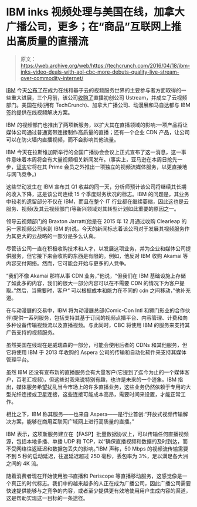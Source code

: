 # IBM inks 视频处理与美国在线，加拿大广播公司，更多；在“商品”互联网上推出高质量的直播流 

> 原文：<https://web.archive.org/web/https://techcrunch.com/2016/04/18/ibm-inks-video-deals-with-aol-cbc-more-debuts-quality-live-stream-over-commodity-internet/>

[IBM](https://web.archive.org/web/20221205132103/http://www.ibm.com/) 今天[公布了](https://web.archive.org/web/20221205132103/http://m.ibm.com/http/www-03.ibm.com/press/us/en/pressrelease/49561.wss)在成为在线和基于云的视频服务世界的主要参与者方面取得的一些重大进展，三个月前，该公司[收购了](https://web.archive.org/web/20221205132103/https://beta.techcrunch.com/2016/01/21/ibm-confirms-acquisition-of-ustream-forms-new-cloud-video-unit/)直播初创公司 Ustream，并成立了云视频部门。美国在线(拥有 TechCrunch)、加拿大广播公司、动漫展和马自达都与 IBM 签约提供在线视频解决方案。

IBM 的视频部门也推出了两项新服务，以扩大其在直播领域的影响:一项产品将让媒体公司通过普通宽带连接制作高质量的直播；还有一个企业 CDN 产品，让公司可以在防火墙内直播视频，而不会影响其他流量。

IBM 今天在拉斯维加斯举行的全国广播协会会议上正式宣布了这一消息，这一事件意味着本周将会有大量视频相关新闻发布。(事实上，亚马逊在本周日抢先一步，[证实](https://web.archive.org/web/20221205132103/http://www.wsj.com/article_email/amazon-ups-the-ante-on-streaming-video-1460944802-lMyQjAxMTI2MDE5ODAxMjg4Wj)它将在其 Prime 会员之外推出一项独立的视频流媒体服务，以更直接地与网飞竞争。)

这些举动发生在 IBM 宣布其 Q1 收益的同一天，分析师预计该公司将继续其长期的收入下降，这是该公司连续 15 个季度财务状况的标志。IBM 的问题是，其业务中较老的遗留部分不仅在 IBM，而且在整个 IT 行业都在继续萎缩，因此这也是云服务、视频(及其云视频部门)等新兴领域对其转型计划如此重要的原因之一。

领导云视频部门的 Braxton Jarratt(他是在 2015 年 12 月通过收购 Clearleap 的另一家视频公司来到 IBM 的)说，今天的新闻标志着该公司对于发展其视频服务作为其更大的云战略的一部分是多么认真。

尽管该公司一直在积极收购技术和人才，以发展这项业务，并为企业和媒体公司提供服务，但它接下来会收购的东西是有限的。例如，他反对 IBM 收购 Akamai 等内容交付网络。然而，它可能会开始与更多的人竞争。

“我们不像 Akamai 那样从事 CDN 业务，”他说，“但我们在 IBM 基础设施上存储了如此多的内容，我们的很大一部分内容可以在不需要 CDN 的情况下为客户提取。”然后，当需要时，客户“ 可以根据成本和能力在不同的 cdn 之间移动，”他补充道。

在与动漫展的交易中，IBM 将为动漫展总部(Comic-Con Intl 和狮门影业的合作伙伴)提供一系列服务，包括支持其基于订阅的视频点播平台、内容管理、计费和向多种设备传输视频流以及直播视频。与此同时，CBC 将使用 IBM 的服务来支持其广告支持的视频服务。

虽然美国在线现在是威瑞森的一部分，可能会使用后者的 CDNs 和其他服务，但它将使用 IBM 于 2013 年收购的 Aspera 公司的传输和自动化软件来支持其媒体管理平台。

虽然 IBM 还没有宣布新的直播服务会有大量客户(它提到了迄今为止的一个媒体客户，百老汇视频)，但这些对我来说特别有趣，也许是未来的一个迹象。IBM 指出，媒体服务希望扰乱当今市场上的许多直播业务，这些业务仍然依赖于专用的大型光纤连接或卫星连接，这些连接可能成本高昂，需要时间来设置，才能正常工作。

相比之下，IBM 称其服务——也来自 Aspera——是行业首创:“开放式视频传输解决方案，能够在商用互联网广域网上进行高质量的直播。”

IBM 表示，这项新服务建立在【FASP】批量数据协议上，可以传输任何直播视频源，包括本地多播、单播 UDP 和 TCP，以“确保直播视频和数据的及时到达，而不受网络往返延迟和数据包丢失的影响。”IBM 声称，50 Mbps 的视频流传输需要不到 5 秒的启动延迟，往返延迟超过 250 毫秒，丢包率为 3%，足以满足各大洲之间的 4K 流。

随着消费者现在开始使用脸书直播和 Periscope 等直播移动服务，这感觉像是一个真正的时代标志。我们中的越来越多的人正在成为广播公司，因此广播公司需要快速提供能够与之竞争的内容，或者至少提供更有效地使用用户生成内容的渠道，这是帮助实现这一目标的一条途径。